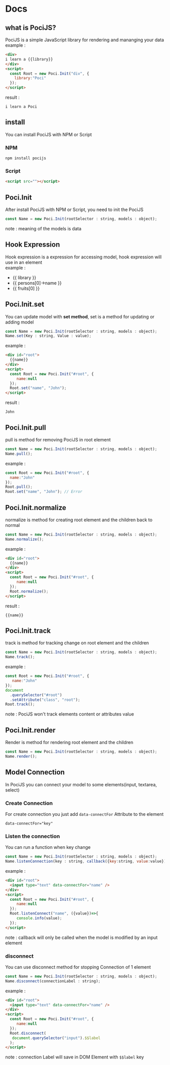 # Docs
## what is PociJS?
PociJS is a simple JavaScript library for rendering and mananging your data   
example :
```html
<div>
i learn a {{library}}
</div>
<script>
  const Root = new Poci.Init("div", {
    library:"Poci"
  });
</script>
```  
result :
```
i learn a Poci
```

## install
You can install PociJS with NPM or Script  
### NPM
```
npm install pocijs
```

### Script
```html
<script src=""></script>
```

## Poci.Init
After install PociJS with NPM or Script, you need to init the PociJS   
```js
const Name = new Poci.Init(rootSelector : string, models : object);
```  
note : meaning of the models is data  

## Hook Expression
Hook expression is a expression for accessing model, hook expression will use in an element   
example :
- {{ library }}
- {{ persons[0]->name }}
- {{ fruits[0] }}  

## Poci.Init.set
You can update model with **set method**, set is a method for updating or adding model  
```js
const Name = new Poci.Init(rootSelector : string, models : object);
Name.set(Key : string, Value : value);
```  
example :
```html
<div id="root">
  {{name}}
</div>
<script>
  const Root = new Poci.Init("#root", {
     name:null
  });
  Root.set("name", "John");
</script>
```  
result :
```
John
```  

## Poci.Init.pull
pull is method for removing PociJS in root element  
```js
const Name = new Poci.Init(rootSelector : string, models : object);
Name.pull();
```  
example :
```js
const Root = new Poci.Init("#root", {
  name:"John"
});
Root.pull();
Root.set("name", "John"); // Error
```

## Poci.Init.normalize
normalize is method for creating root element and the children back to normal  
```js
const Name = new Poci.Init(rootSelector : string, models : object);
Name.normalize();
```  
example :
```html
<div id="root">
  {{name}}
</div>
<script>
  const Root = new Poci.Init("#root", {
     name:null
  });
  Root.normalize();
</script>
```  
result :
```
{{name}}
```  

## Poci.Init.track
track is method for tracking change on root element and the children   
```js
const Name = new Poci.Init(rootSelector : string, models : object);
Name.track();
```  
example :  
```js
const Root = new Poci.Init("#root", {
   name:"John"
});
document
  .querySelector("#root")
  .setAttribute("class", "root");
Root.track();
```  
note : PociJS won't track elements content or attributes value

## Poci.Init.render
Render is method for rendering root element and the children   
```js
const Name = new Poci.Init(rootSelector : string, models : object);
Name.render();
```  

## Model Connection
In PociJS you can connect your model to some elements(input, textarea, select)  
### Create Connection
For create connection you just add ```data-connectFor``` Attribute to the element  
```
data-connectFor="key"
```   

### Listen the connection
You can run a function when key change  
```js
const Name = new Poci.Init(rootSelector : string, models : object);
Name.listenConnection(key : string, callback({key:string, value:value}) : function);
```  
example :  
```html
<div id="root">
  <input type="text" data-connectFor="name" />
</div>
<script>
  const Root = new Poci.Init("#root", {
     name:null
  });
  Root.listenConnect("name", ({value})=>{
     console.info(value);
  });
</script>
```  
note : callback will only be called when the model is modified by an input element

### disconnect
You can use disconnect method for stopping Connection of 1 element   
```js
const Name = new Poci.Init(rootSelector : string, models : object);
Name.disconnect(connectionLabel : string);
```  
example :  
```html
<div id="root">
  <input type="text" data-connectFor="name" />
</div>
<script>
  const Root = new Poci.Init("#root", {
     name:null
  });
  Root.disconnect(
   document.querySelector("input").$$label
  );
</script>
```  
note : connection Label will save in DOM Element with ```$$label``` key
